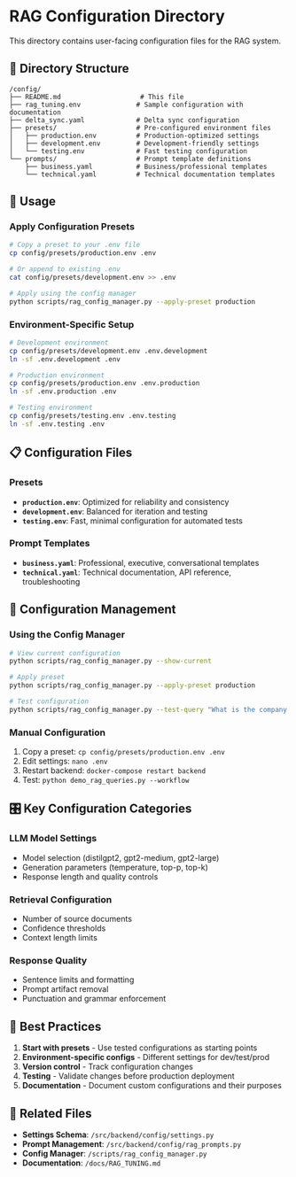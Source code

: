 # RAG Configuration Directory

This directory contains user-facing configuration files for the RAG system.

## 📁 Directory Structure

```
/config/
├── README.md                    # This file
├── rag_tuning.env              # Sample configuration with documentation
├── delta_sync.yaml             # Delta sync configuration
├── presets/                    # Pre-configured environment files
│   ├── production.env          # Production-optimized settings
│   ├── development.env         # Development-friendly settings  
│   └── testing.env             # Fast testing configuration
└── prompts/                    # Prompt template definitions
    ├── business.yaml           # Business/professional templates
    └── technical.yaml          # Technical documentation templates
```

## 🎯 Usage

### **Apply Configuration Presets**
```bash
# Copy a preset to your .env file
cp config/presets/production.env .env

# Or append to existing .env
cat config/presets/development.env >> .env

# Apply using the config manager
python scripts/rag_config_manager.py --apply-preset production
```

### **Environment-Specific Setup**
```bash
# Development environment
cp config/presets/development.env .env.development
ln -sf .env.development .env

# Production environment  
cp config/presets/production.env .env.production
ln -sf .env.production .env

# Testing environment
cp config/presets/testing.env .env.testing
ln -sf .env.testing .env
```

## 📋 Configuration Files

### **Presets**
- **`production.env`**: Optimized for reliability and consistency
- **`development.env`**: Balanced for iteration and testing  
- **`testing.env`**: Fast, minimal configuration for automated tests

### **Prompt Templates**
- **`business.yaml`**: Professional, executive, conversational templates
- **`technical.yaml`**: Technical documentation, API reference, troubleshooting

## 🔧 Configuration Management

### **Using the Config Manager**
```bash
# View current configuration
python scripts/rag_config_manager.py --show-current

# Apply preset
python scripts/rag_config_manager.py --apply-preset production

# Test configuration
python scripts/rag_config_manager.py --test-query "What is the company mission?"
```

### **Manual Configuration**
1. Copy a preset: `cp config/presets/production.env .env`
2. Edit settings: `nano .env`
3. Restart backend: `docker-compose restart backend`
4. Test: `python demo_rag_queries.py --workflow`

## 🎛️ Key Configuration Categories

### **LLM Model Settings**
- Model selection (distilgpt2, gpt2-medium, gpt2-large)
- Generation parameters (temperature, top-p, top-k)
- Response length and quality controls

### **Retrieval Configuration**  
- Number of source documents
- Confidence thresholds
- Context length limits

### **Response Quality**
- Sentence limits and formatting
- Prompt artifact removal
- Punctuation and grammar enforcement

## 🚀 Best Practices

1. **Start with presets** - Use tested configurations as starting points
2. **Environment-specific configs** - Different settings for dev/test/prod
3. **Version control** - Track configuration changes
4. **Testing** - Validate changes before production deployment
5. **Documentation** - Document custom configurations and their purposes

## 🔗 Related Files

- **Settings Schema**: `/src/backend/config/settings.py`
- **Prompt Management**: `/src/backend/config/rag_prompts.py`  
- **Config Manager**: `/scripts/rag_config_manager.py`
- **Documentation**: `/docs/RAG_TUNING.md`